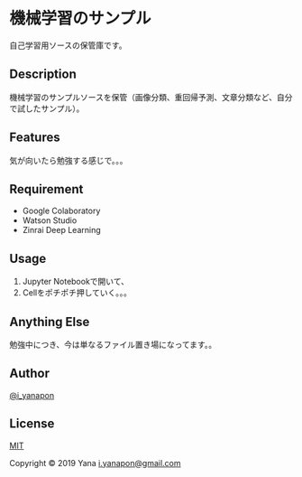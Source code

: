 # 機械学習のサンプル

自己学習用ソースの保管庫です。

## Description

機械学習のサンプルソースを保管（画像分類、重回帰予測、文章分類など、自分で試したサンプル）。

## Features

気が向いたら勉強する感じで。。。

## Requirement

- Google Colaboratory
- Watson Studio
- Zinrai Deep Learning

## Usage

1. Jupyter Notebookで開いて、
2. Cellをポチポチ押していく。。。

## Anything Else

勉強中につき、今は単なるファイル置き場になってます。。

## Author

[@i_yanapon](https://twitter.com/i_yanapon)

## License

[MIT](https://mit-license.org/)

Copyright © 2019 Yana <i.yanapon@gmail.com>
